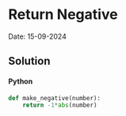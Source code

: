 
# Return Negative

Date: 15-09-2024

## Solution
#### Python
```python
def make_negative(number):
    return -1*abs(number)
```
        